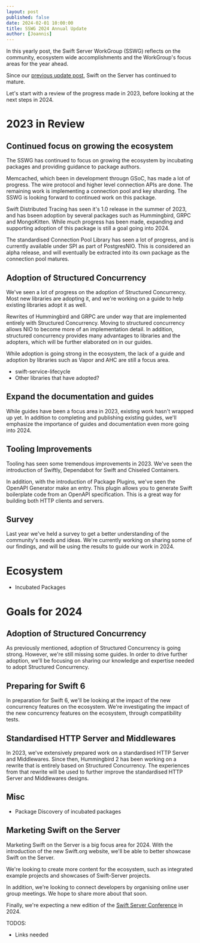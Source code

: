 ```yaml
---
layout: post
published: false
date: 2024-02-01 10:00:00
title: SSWG 2024 Annual Update
author: [Joannis]
---
```



In this yearly post, the Swift Server WorkGroup (SSWG) reflects on the community, ecosystem wide accomplishments and the WorkGroup's focus areas for the year ahead.

Since our [previous update post](/blog/sswg-update-2023/), Swift on the Server has continued to mature.

Let's start with a review of the progress made in 2023, before looking at the next steps in 2024.

# 2023 in Review

## Continued focus on growing the ecosystem

The SSWG has continued to focus on growing the ecosystem by incubating packages and providing guidance to package authors.

Memcached, which been in development througn GSoC, has made a lot of progress. The wire protocol and higher level connection APIs are done. The remaining work is implementing a connection pool and key sharding. The SSWG is looking forward to continued work on this package.

Swift Distributed Tracing has seen it's 1.0 release in the summer of 2023, and has bseen adoption by several packages such as Hummingbird, GRPC and MongoKitten. While much progress has been made, expanding and supporting adoption of this package is still a goal going into 2024.

The standardised Connection Pool Library has seen a lot of progress, and is currently available under SPI as part of PostgresNIO. This is considered an alpha release, and will eventually be extracted into its own package as the connection pool matures.

## Adoption of Structured Concurrency

We've seen a lot of progress on the adoption of Structured Concurrency. Most new libraries are adopting it, and we're working on a guide to help existing libraries adopt it as well.

Rewrites of Hummingbird and GRPC are under way that are implemented entirely with Structured Concurrency. Moving to structured concurrency allows NIO to become more of an implementation detail. In addition, structured concurrency provides many advantages to libraries and the adopters, which will be further elaborated on in our guides.

While adoption is going strong in the ecosystem, the lack of a guide and adoption by libraries such as Vapor and AHC are still a focus area.

- swift-service-lifecycle
- Other libraries that have adopted?

## Expand the documentation and guides

While guides have been a focus area in 2023, existing work hasn't wrapped up yet. In addition to completing and publishing existing guides, we'll emphasize the importance of guides and documentation even more going into 2024.

## Tooling Improvements

Tooling has seen some tremendous improvements in 2023. We've seen the introduction of Swiftly, Dependabot for Swift and Chiseled Containers.

In addition, with the introduction of Package Plugins, we've seen the OpenAPI Generator make an entry. This plugin allows you to generate Swift boilerplate code from an OpenAPI specification. This is a great way for building both HTTP clients and servers.
  
## Survey

Last year we've held a survey to get a better understanding of the community's needs and ideas. We're currently working on sharing some of our findings, and will be using the results to guide our work in 2024.

# Ecosystem

- Incubated Packages

# Goals for 2024

## Adoption of Structured Concurrency

As previously mentioned, adoption of Structured Concurrency is going strong. However, we're still missing some guides. In order to drive further adoption, we'll be focusing on sharing our knowledge and expertise needed to adopt Structured Concurrency.

## Preparing for Swift 6

In preparation for Swift 6, we'll be looking at the impact of the new concurrency features on the ecosystem. We're investigating the impact of the new concurrency features on the ecosystem, through compatibility tests.

## Standardised HTTP Server and Middlewares

In 2023, we've extensively prepared work on a standardised HTTP Server and Middlewares. Since then, Hummingbird 2 has been working on a rewrite that is entirely based on Structured Concurrency. The experiences from that rewrite will be used to further improve the standardised HTTP Server and Middlewares designs.

## Misc

- Package Discovery of incubated packages

## Marketing Swift on the Server

Marketing Swift on the Server is a big focus area for 2024. With the introduction of the new Swift.org website, we'll be able to better showcase Swift on the Server. 

We're looking to create more content for the ecosystem, such as integrated example projects and showcases of Swift-Server projects.

In addition, we're looking to connect developers by organising online user group meetings. We hope to share more about that soon.

Finally, we're expecting a new edition of the [Swift Server Conference](https://serversideswift.info) in 2024.

TODOS:
- Links needed